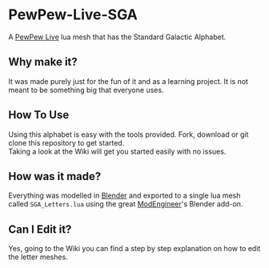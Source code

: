 # PewPew-Live-SGA
A [PewPew Live](https://pewpew.live/) lua mesh that has the Standard Galactic Alphabet. 

## Why make it?
It was made purely just for the fun of it and as a learning project. It is not meant to be something big that everyone uses.

## How To Use
Using this alphabet is easy with the tools provided. Fork, download or git clone this repository to get started.\
Taking a look at the Wiki will get you started easily with no issues.

## How was it made?
Everything was modelled in [Blender](https://www.blender.org/) and exported to a single lua mesh called `SGA_Letters.lua` using the great [ModEngineer](https://github.com/ModEngineer)'s Blender add-on.

## Can I Edit it?
Yes, going to the Wiki you can find a step by step explanation on how to edit the letter meshes.
